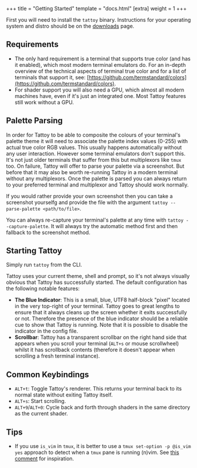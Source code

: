 +++
title = "Getting Started"
template = "docs.html"
[extra]
weight = 1
+++

First you will need to install the `tattoy` binary. Instructions for your operating system and distro
should be on the [downloads](/download) page.

## Requirements
* The only hard requirement is a terminal that supports true color (and has it enabled), which most modern terminal emulators do. For an in-depth overview of the technical aspects of terminal true color and for a list of terminals that support it, see: [https://github.com/termstandard/colors](https://github.com/termstandard/colors).
* For shader support you will also need a GPU, which almost all modern machines have, even if it's just an integrated one. Most Tattoy features still work without a GPU.

## Palette Parsing
In order for Tattoy to be able to composite the colours of your terminal's palette theme it will need to
associate the palette index values (0-255) with actual true color RGB values. This usually happens
automatically without any user interaction. However some terminal emulators don't support this. It's not
just older terminals that suffer from this but multiplexors like `tmux` too. On failure, Tattoy will offer
to parse your palette via a screenshot. But before that it may also be worth re-running Tattoy in a modern
terminal without any multiplexors. Once the palette is parsed you can always return to your preferred terminal and multiplexor and Tattoy should work normally.

If you would rather provide your own screenshot then you can take a screenshot yourselfg and provide the file with the argument `tattoy --parse-palette <path/to/file>`.

You can always re-capture your terminal's palette at any time with `tattoy --capture-palette`. It will always try the automatic method first and then fallback to the screenshot method.

## Starting Tattoy
Simply run `tattoy` from the CLI.

Tattoy uses your current theme, shell and prompt, so it's not always visually obvious that Tattoy has successfully started. The default configuration has the following notable features:
* **The Blue Indicator**: This is a small, blue, UTF8 half-block "pixel" located in the very top-right of your
terminal. Tattoy goes to great lengths to ensure that it always cleans up the screen whether it exits successfully or not. Therefore the presence of the blue indicator should be a reliable cue to show that Tattoy is running. Note that it is possible to disable the indicator in the config file.
* **Scrollbar**: Tattoy has a transparent scrollbar on the right hand side that appears when you scroll your terminal (`ALT+s` or mouse scrollwheel) whilst it has scrollback contents (therefore it doesn't appear when scrolling a fresh terminal instance).

## Common Keybindings
* `ALT+t`: Toggle Tattoy's renderer. This returns your terminal back to its normal state without exiting Tattoy itself.
* `ALT+s`: Start scrolling.
* `ALT+9`/`ALT+0`: Cycle back and forth through shaders in the same directory as the current shader.

## Tips
* If you use `is_vim` in `tmux`, it is better to use a `tmux set-option -p @is_vim yes` approach to detect when a `tmux` pane is running (n)vim. See [this comment](https://github.com/christoomey/vim-tmux-navigator/issues/295#issuecomment-1123455337) for inspiration.
